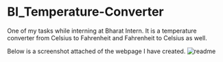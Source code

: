 # BI_Temperature-Converter
One of my tasks while interning at Bharat Intern. It is a temperature converter from Celsius to Fahrenheit and Fahrenheit to Celsius as well.

Below is a screenshot attached of the webpage I have created.
![readme](https://github.com/Ishan-Hegde/BI_Temperature-Converter/assets/110191499/54ddb7fe-4de2-44c3-900b-d710242bc640)


